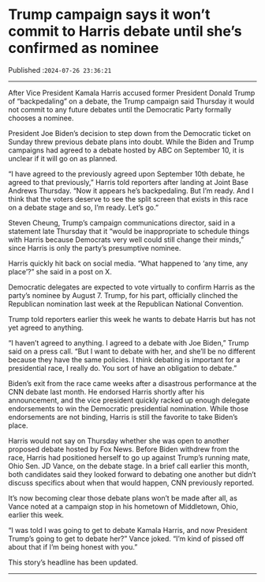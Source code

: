 # Trump campaign says it won’t commit to Harris debate until she’s confirmed as nominee

Published :`2024-07-26 23:36:21`

---

After Vice President Kamala Harris accused former President Donald Trump of “backpedaling” on a debate, the Trump campaign said Thursday it would not commit to any future debates until the Democratic Party formally chooses a nominee.

President Joe Biden’s decision to step down from the Democratic ticket on Sunday threw previous debate plans into doubt. While the Biden and Trump campaigns had agreed to a debate hosted by ABC on September 10, it is unclear if it will go on as planned.

“I have agreed to the previously agreed upon September 10th debate, he agreed to that previously,” Harris told reporters after landing at Joint Base Andrews Thursday. “Now it appears he’s backpedaling. But I’m ready. And I think that the voters deserve to see the split screen that exists in this race on a debate stage and so, I’m ready. Let’s go.”

Steven Cheung, Trump’s campaign communications director, said in a statement late Thursday that it “would be inappropriate to schedule things with Harris because Democrats very well could still change their minds,” since Harris is only the party’s presumptive nominee.

Harris quickly hit back on social media. “What happened to ‘any time, any place’?” she said in a post on X.

Democratic delegates are expected to vote virtually to confirm Harris as the party’s nominee by August 7. Trump, for his part, officially clinched the Republican nomination last week at the Republican National Convention.

Trump told reporters earlier this week he wants to debate Harris but has not yet agreed to anything.

“I haven’t agreed to anything. I agreed to a debate with Joe Biden,” Trump said on a press call. “But I want to debate with her, and she’ll be no different because they have the same policies. I think debating is important for a presidential race, I really do. You sort of have an obligation to debate.”

Biden’s exit from the race came weeks after a disastrous performance at the CNN debate last month. He endorsed Harris shortly after his announcement, and the vice president quickly racked up enough delegate endorsements to win the Democratic presidential nomination. While those endorsements are not binding, Harris is still the favorite to take Biden’s place.

Harris would not say on Thursday whether she was open to another proposed debate hosted by Fox News. Before Biden withdrew from the race, Harris had positioned herself to go up against Trump’s running mate, Ohio Sen. JD Vance, on the debate stage. In a brief call earlier this month, both candidates said they looked forward to debating one another but didn’t discuss specifics about when that would happen, CNN previously reported.

It’s now becoming clear those debate plans won’t be made after all, as Vance noted at a campaign stop in his hometown of Middletown, Ohio, earlier this week.

“I was told I was going to get to debate Kamala Harris, and now President Trump’s going to get to debate her?” Vance joked. “I’m kind of pissed off about that if I’m being honest with you.”

This story’s headline has been updated.

---

